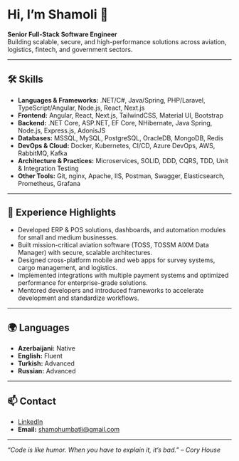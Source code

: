 # Hi, I’m Shamoli 👋

**Senior Full-Stack Software Engineer**  
Building scalable, secure, and high-performance solutions across aviation, logistics, fintech, and government sectors.

---

## 🛠️ Skills

- **Languages & Frameworks:** .NET/C#, Java/Spring, PHP/Laravel, TypeScript/Angular, Node.js, React, Next.js  
- **Frontend:** Angular, React, Next.js, TailwindCSS, Material UI, Bootstrap  
- **Backend:** .NET Core, ASP.NET, EF Core, NHibernate, Java Spring, Node.js, Express.js, AdonisJS  
- **Databases:** MSSQL, MySQL, PostgreSQL, OracleDB, MongoDB, Redis  
- **DevOps & Cloud:** Docker, Kubernetes, CI/CD, Azure DevOps, AWS, RabbitMQ, Kafka  
- **Architecture & Practices:** Microservices, SOLID, DDD, CQRS, TDD, Unit & Integration Testing  
- **Other Tools:** Git, nginx, Apache, IIS, Postman, Swagger, Elasticsearch, Prometheus, Grafana  

---

## 💼 Experience Highlights

- Developed ERP & POS solutions, dashboards, and automation modules for small and medium businesses.  
- Built mission-critical aviation software (TOSS, TOSSM AIXM Data Manager) with secure, scalable architectures.  
- Designed cross-platform mobile and web apps for survey systems, cargo management, and logistics.  
- Implemented integrations with multiple payment systems and optimized performance for enterprise-grade solutions.  
- Mentored developers and introduced frameworks to accelerate development and standardize workflows.  

---

## 🌍 Languages

- **Azerbaijani:** Native  
- **English:** Fluent  
- **Turkish:** Advanced  
- **Russian:** Advanced  

---

## 📫 Contact

- [LinkedIn](https://www.linkedin.com/in/shamoli)  
- **Email:** shamohumbatli@gmail.com  

---

*“Code is like humor. When you have to explain it, it’s bad.” – Cory House*

